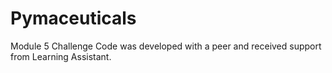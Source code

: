 # Pymaceuticals
Module 5 Challenge
Code was developed with a peer and received support from Learning Assistant.
